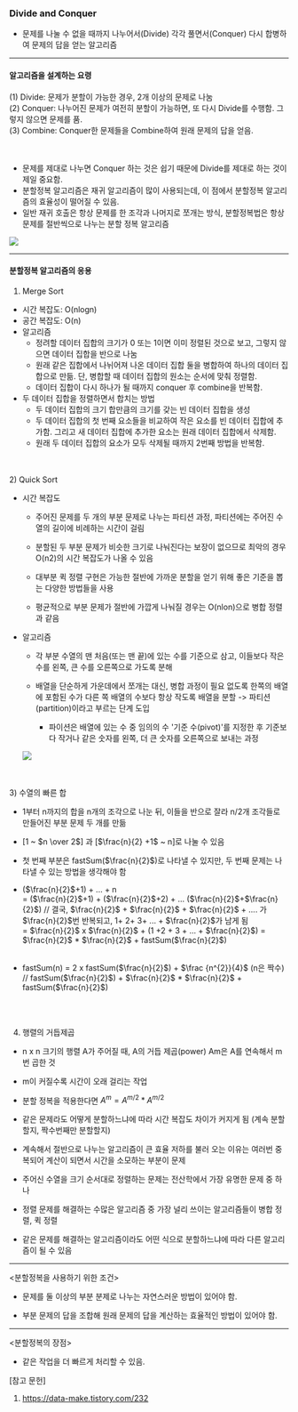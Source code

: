 ### Divide and Conquer

- 문제를 나눌 수 없을 때까지 나누어서(Divide) 각각 풀면서(Conquer) 다시 합병하여 문제의 답을 얻는 알고리즘

-----
#### 알고리즘을 설계하는 요령
(1) Divide: 문제가 분할이 가능한 경우, 2개 이상의 문제로 나눔  
(2) Conquer: 나누어진 문제가 여전히 분할이 가능하면, 또 다시 Divide를 수행함. 그렇지 않으면 문제를 품.  
(3) Combine: Conquer한 문제들을 Combine하여 원래 문제의 답을 얻음.  
<br></br>
- 문제를 제대로 나누면 Conquer 하는 것은 쉽기 때문에 Divide를 제대로 하는 것이 제일 중요함.
- 분할정복 알고리즘은 재귀 알고리즘이 많이 사용되는데, 이 점에서 분할정복 알고리즘의 효율성이 떨어질 수 있음.
- 일반 재귀 호출은 항상 문제를 한 조각과 나머지로 쪼개는 방식, 분할정복법은 항상 문제를 절반씩으로 나누는 분할 정복 알고리즘

<img src="https://t1.daumcdn.net/cfile/tistory/99BB27375D75CC2B2B"></img><br/>

----
#### 분할정복 알고리즘의 응용
1) Merge Sort  
- 시간 복잡도: O(nlogn)
- 공간 복잡도: O(n)
- 알고리즘
  + 정려할 데이터 집합의 크기가 0 또는 1이면 이미 정렬된 것으로 보고, 그렇지 않으면 데이터 집합을 반으로 나눔
  + 원래 같은 집합에서 나뉘어져 나온 데이터 집합 둘을  병합하여 하나의 데이터 집합으로 만듦. 단, 병합할 때 데이터 집합의 원소는 순서에 맞춰 정렬함.
  + 데이터 집합이 다시 하나가 될 때까지 conquer 후 combine을 반복함.
- 두 데이터 집합을 정렬하면서 합치는 방법
  + 두 데이터 집합의 크기 합만큼의 크기를 갖는 빈 데이터 집합을 생성
  + 두 데이터 집합의 첫 번째 요소들을 비교하여 작은 요소를 빈 데이터 집합에 추가함. 그리고 새 데이터 집합에 추가한 요소는 원래 데이터 집합에서 삭제함.
  + 원래 두 데이터 집합의 요소가 모두 삭제될 때까지 2번째 방법을 반복함.

<br></br>
2) Quick Sort

- 시간 복잡도  
  - 주어진 문제를 두 개의 부분 문제로 나누는 파티션 과정, 파티션에는 주어진 수열의 길이에 비례하는 시간이 걸림

  - 분할된 두 부분 문제가 비슷한 크기로 나눠진다는 보장이 없으므로 최악의 경우 O(n2)의 시간 복잡도가 나올 수 있음

  - 대부분 퀵 정렬 구현은 가능한 절반에 가까운 분할을 얻기 위해 좋은 기준을 뽑는 다양한 방법들을 사용

  - 평균적으로 부분 문제가 절반에 가깝게 나눠질 경우는 O(nlon)으로 병합 정렬과 같음

- 알고리즘
  - 각 부분 수열의 맨 처음(또는 맨 끝)에 있는 수를 기준으로 삼고, 이들보다 작은 수를 왼쪽, 큰 수를 오른쪽으로 가도록 분해  

  - 배열을 단순하게 가운데에서 쪼개는 대신, 병합 과정이 필요 없도록 한쪽의 배열에 포함된 수가 다른 쪽 배열의 수보다 항상 작도록 배열을 분할 -> 파티션(partition)이라고 부르는 단계 도입
     * 파이션은 배열에 있는 수 중 임의의 수 '기준 수(pivot)'를 지정한 후 기준보다 작거나 같은 숫자를 왼쪽, 더 큰 숫자를 오른쪽으로 보내는 과정

  <img src="https://t1.daumcdn.net/cfile/tistory/995832455D7667A91F"></img><br/>

<br></br>
3) 수열의 빠른 합
- 1부터 n까지의 합을 n개의 조각으로 나눈 뒤, 이들을 반으로 잘라 n/2개 조각들로 만들어진 부분 문제 두 개를 만듦

- [1 ~ $n \over 2$] 과 [$\frac{n}{2}  +1$ ~ n]로 나눌 수 있음

- 첫 번째 부분은 fastSum($\frac{n}{2}$)로 나타낼 수 있지만, 두 번째 문제는 나타낼 수 있는 방법을 생각해야 함

- ($\frac{n}{2}$+1) + ... + n  
   = ($\frac{n}{2}$+1) + ($\frac{n}{2}$+2) + ... ($\frac{n}{2}$+$\frac{n}{2}$)   // 결국, $\frac{n}{2}$ + $\frac{n}{2}$ + $\frac{n}{2}$ + .... 가 $\frac{n}{2}$번 반복되고, 1+ 2+ 3+ ... + $\frac{n}{2}$가 남게 됨  
   = $\frac{n}{2}$ x $\frac{n}{2}$ + (1 +2 + 3 + ... + $\frac{n}{2}$)
   = $\frac{n}{2}$ * $\frac{n}{2}$ + fastSum($\frac{n}{2}$)
<br></br>
- fastSum(n) 
   = 2 x fastSum($\frac{n}{2}$) + $\frac {n^{2}}{4}$  (n은 짝수)   // fastSum($\frac{n}{2}$) + $\frac{n}{2}$ * $\frac{n}{2}$ + fastSum($\frac{n}{2}$)  

<br></br>

4) 행렬의 거듭제곱
- n x n 크기의 행렬 A가 주어질 때, A의 거듭 제곱(power) Am은 A를 연속해서 m번 곱한 것  

- m이 커질수록 시간이 오래 걸리는 작업  

- 분할 정복을 적용한다면 $A^m = A^{m/2} * A^{m/2}$  
- 같은 문제라도 어떻게 분할하느냐에 따라 시간 복잡도 차이가 커지게 됨 (계속 분할할지, 짝수번째만 분할할지)  

- 계속해서 절반으로 나누는 알고리즘이 큰 효율 저하를 불러 오는 이유는 여러번 중복되어 계산이 되면서 시간을 소모하는 부분이 문제  

- 주어신 수열을 크기 순서대로 정렬하는 문제는 전산학에서 가장 유명한 문제 중 하나

- 정렬 문제를 해결하는 수많은 알고리즘 중 가장 널리 쓰이는 알고리즘들이 병합 정렬, 퀵 정렬

- 같은 문제를 해결하는 알고리즘이라도 어떤 식으로 분할하느냐에 따라 다른 알고리즘이 될 수 있음


-----
<분할정복을 사용하기 위한 조건>
- 문제를 둘 이상의 부분 분제로 나누는 자연스러운 방법이 있어야 함.  

- 부분 문제의 답을 조합해 원래 문제의 답을 계산하는 효율적인 방법이 있어야 함.  

----
<분할정복의 장점>
- 같은 작업을 더 빠르게 처리할 수 있음.

[참고 문헌]  
1) https://data-make.tistory.com/232

